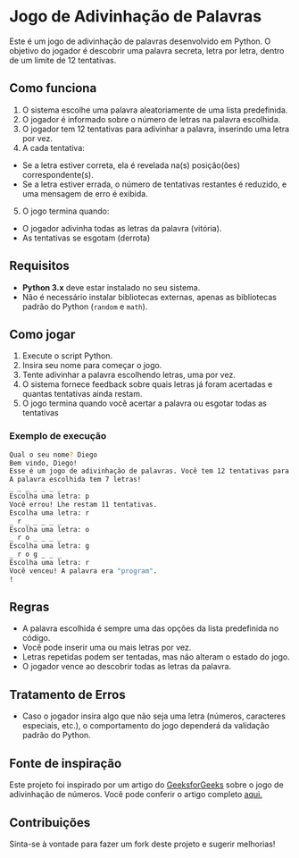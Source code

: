 # Jogo de Adivinhação de Palavras

Este é um jogo de adivinhação de palavras desenvolvido em Python. O objetivo do jogador é descobrir uma palavra secreta, letra por letra, dentro de um limite de 12 tentativas.

## Como funciona

1. O sistema escolhe uma palavra aleatoriamente de uma lista predefinida.
2. O jogador é informado sobre o número de letras na palavra escolhida.
3. O jogador tem 12 tentativas para adivinhar a palavra, inserindo uma letra por vez.
4. A cada tentativa:
  - Se a letra estiver correta, ela é revelada na(s) posição(ões) correspondente(s).
  - Se a letra estiver errada, o número de tentativas restantes é reduzido, e uma mensagem de erro é exibida.
5. O jogo termina quando:
  - O jogador adivinha todas as letras da palavra (vitória).
  - As tentativas se esgotam (derrota)

## Requisitos

- **Python 3.x** deve estar instalado no seu sistema.
- Não é necessário instalar bibliotecas externas, apenas as bibliotecas padrão do Python (`random` e `math`).

## Como jogar

1. Execute o script Python.
2. Insira seu nome para começar o jogo.
3. Tente adivinhar a palavra escolhendo letras, uma por vez.
4. O sistema fornece feedback sobre quais letras já foram acertadas e quantas tentativas ainda restam.
5. O jogo termina quando você acertar a palavra ou esgotar todas as tentativas

### Exemplo de execução

```bash
Qual o seu nome? Diego  
Bem vindo, Diego!  
Esse é um jogo de adivinhação de palavras. Você tem 12 tentativas para acertar a palavra letra por letra!  
A palavra escolhida tem 7 letras!  
_ _ _ _ _ _ _  
Escolha uma letra: p  
Você errou! Lhe restam 11 tentativas.  
Escolha uma letra: r  
_ r _ _ _ _ _  
Escolha uma letra: o  
_ r o _ _ _ _  
Escolha uma letra: g  
_ r o g _ _ _  
Escolha uma letra: r  
Você venceu! A palavra era "program".  
!
```
## Regras

- A palavra escolhida é sempre uma das opções da lista predefinida no código.
- Você pode inserir uma ou mais letras por vez.
- Letras repetidas podem ser tentadas, mas não alteram o estado do jogo.
- O jogador vence ao descobrir todas as letras da palavra.

## Tratamento de Erros

- Caso o jogador insira algo que não seja uma letra (números, caracteres especiais, etc.), o comportamento do jogo dependerá da validação padrão do Python.

## Fonte de inspiração

Este projeto foi inspirado por um artigo do [GeeksforGeeks](https://www.geeksforgeeks.org/) sobre o jogo de adivinhação de números. Você pode conferir o artigo completo [aqui.](https://www.geeksforgeeks.org/python-program-for-word-guessing-game/)

## Contribuições

Sinta-se à vontade para fazer um fork deste projeto e sugerir melhorias!
